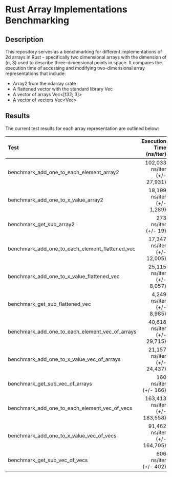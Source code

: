# Rust Array Implementations Benchmarking
## Description

This repository serves as a benchmarking for different implementations of 2d arrays in Rust - specifically two dimensional arrays with the dimension of (n, 3) used to describe three-dimensional points in space. It compares the execution time of accessing and modifying two-dimensional array representations that include:
- Array2<f32> from the ndarray crate
- A flattened vector with the standard library Vec<f32>
- A vector of arrays Vec<[f32; 3]>
- A vector of vectors Vec<Vec<f32>>

## Results

The current test results for each array representation are outlined below:

| Test | Execution Time (ns/iter) |
|:-----|-------------------------:|
|benchmark_add_one_to_each_element_array2 | 102,033 ns/iter (+/- 27,931) |
|benchmark_add_one_to_x_value_array2 | 18,199 ns/iter (+/- 1,289) |
|benchmark_get_sub_array2 | 273 ns/iter (+/- 19) |
|benchmark_add_one_to_each_element_flattened_vec | 17,347 ns/iter (+/- 12,005) |
|benchmark_add_one_to_x_value_flattened_vec | 25,115 ns/iter (+/- 8,057) |
|benchmark_get_sub_flattened_vec | 4,249 ns/iter (+/- 8,985) |
|benchmark_add_one_to_each_element_vec_of_arrays | 40,618 ns/iter (+/- 29,715) |
|benchmark_add_one_to_x_value_vec_of_arrays | 21,157 ns/iter (+/- 24,437) |
|benchmark_get_sub_vec_of_arrays | 160 ns/iter (+/- 166) |
|benchmark_add_one_to_each_element_vec_of_vecs | 163,413 ns/iter (+/- 183,558) |
|benchmark_add_one_to_x_value_vec_of_vecs | 91,462 ns/iter (+/- 164,705) |
|benchmark_get_sub_vec_of_vecs | 606 ns/iter (+/- 402) |
